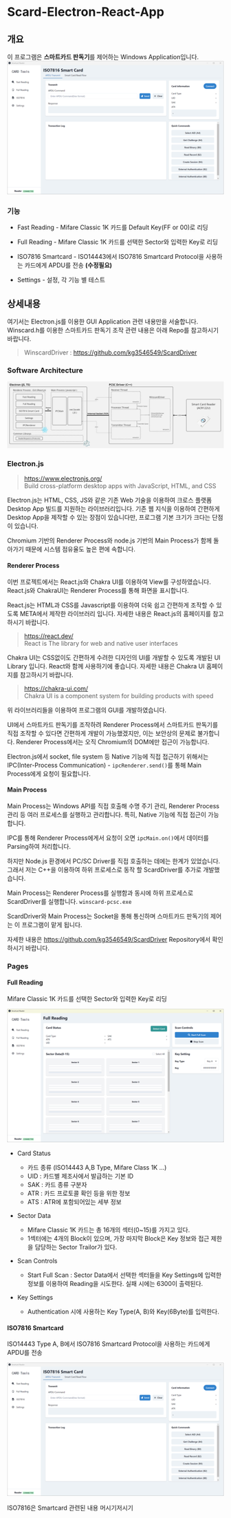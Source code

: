 # Scard-Electron-React-App

## 개요
이 프로그램은 **스마트카드 판독기**를 제어하는 Windows Application입니다.
![ISO7816 Card UI](./readme/imgs/ISO7816CardUI.png)


### 기능
- Fast Reading - Mifare Classic 1K 카드를 Default Key(FF or 00)로 리딩

- Full Reading - Mifare Classic 1K 카드를 선택한 Sector와 입력한 Key로 리딩

- ISO7816 Smartcard - ISO14443에서 ISO7816 Smartcard Protocol을 사용하는 카드에게 APDU를 전송 **(수정필요)**

- Settings - 설정, 각 기능 별 테스트


## 상세내용
여기서는 Electron.js를 이용한 GUI Application 관련 내용만을 서술합니다.
Winscard.h를 이용한 스마트카드 판독기 조작 관련 내용은 아래 Repo를 참고하시기 바랍니다.
> WinscardDriver : https://github.com/kg3546549/ScardDriver

### Software Architecture
![ISO7816 Card UI](./readme/imgs/Software_Diagram.jpg)

### Electron.js
> https://www.electronjs.org/  
Build cross-platform desktop apps with JavaScript, HTML, and CSS

Electron.js는 HTML, CSS, JS와 같은 기존 Web 기술을 이용하여 크로스 플랫폼 Desktop App 빌드를 지원하는 라이브러리입니다.
기존 웹 지식을 이용하여 간편하게 Desktop App을 제작할 수 있는 장점이 있습니다만, 프로그램 기본 크기가 크다는 단점이 있습니다.

Chromium 기반의 Renderer Process와 node.js 기반의 Main Process가 함께 돌아가기 때문에 시스템 점유율도 높은 편에 속합니다.

#### Renderer Process
이번 프로젝트에서는 React.js와 Chakra UI를 이용하여 View를 구성하였습니다.
React.js와 ChakraUI는 Renderer Process를 통해 화면을 표시합니다.


React.js는 HTML과 CSS를 Javascript를 이용하여 더욱 쉽고 간편하게 조작할 수 있도록 META에서 제작한 라이브러리 입니다. 자세한 내용은 React.js의 홈페이지를 참고하시기 바랍니다.

> https://react.dev/  
React is The library for web and native user interfaces 

Chakra UI는 CSS없이도 간편하게 수려한 디자인의 UI를 개발할 수 있도록 개발된 UI Library 입니다. React와 함께 사용하기에 좋습니다.
자세한 내용은 Chakra UI 홈페이지를 참고하시기 바랍니다.

> https://chakra-ui.com/  
Chakra UI is a component system for building products with speed


위 라이브러리들을 이용하여 프로그램의 GUI를 개발하였습니다.
    

UI에서 스마트카드 판독기를 조작하려
Renderer Process에서 스마트카드 판독기를 직접 조작할 수 있다면 간편하게 개발이 가능했겠지만, 이는 보안상의 문제로 불가합니다.
Renderer Process에서는 오직 Chromium의 DOM에만 접근이 가능합니다.

Electron.js에서 socket, file system 등 Native 기능에 직접 접근하기 위해서는 IPC(Inter-Process Communication) - `ipcRenderer.send()`를 통해 Main Process에게 요청이 필요합니다.

#### Main Process
Main Process는 Windows API를 직접 호출해 수명 주기 관리, Renderer Process 관리 등 여러 프로세스를 실행하고 관리합니다.
특히, Native 기능에 직접 접근이 가능합니다.

IPC를 통해 Renderer Process에게서 요청이 오면 `ipcMain.on()`에서 데이터를 Parsing하여 처리합니다.

하지만 Node.js 환경에서 PC/SC Driver를 직접 호출하는 데에는 한계가 있었습니다.
그래서 저는 C++을 이용하여 하위 프로세스로 동작 할 ScardDriver를 추가로 개발했습니다.

Main Process는 Renderer Process를 실행함과 동시에 하위 프로세스로 ScardDriver를 실행합니다. `winscard-pcsc.exe`

ScardDriver와 Main Process는 Socket을 통해 통신하며 스마트카드 판독기의 제어는 이 프로그램이 맡게 됩니다.

자세한 내용은 https://github.com/kg3546549/ScardDriver Repository에서 확인하시기 바랍니다.

### Pages

#### Full Reading

Mifare Classic 1K 카드를 선택한 Sector와 입력한 Key로 리딩

![Full Reading UI](./readme/imgs/FullReadingUI.png)
- Card Status
    - 카드 종류 (ISO14443 A,B Type, Mifare Class 1K ...)
    - UID : 카드별 제조사에서 발급하는 기본 ID
    - SAK : 카드 종류 구분자
    - ATR : 카드 프로토콜 확인 등을 위한 정보
    - ATS : ATR에 포함되어있는 세부 정보
- Sector Data
    - Mifare Classic 1K 카드는 총 16개의 섹터(0~15)를 가지고 있다.
    - 1섹터에는 4개의 Block이 있으며, 가장 마지막 Block은 Key 정보와 접근 제한을 담당하는 Sector Trailor가 있다.
    
- Scan Controls
    - Start Full Scan : Sector Data에서 선택한 섹터들을 Key Settings에 입력한 정보를 이용하여 Reading을 시도한다. 실패 시에는 6300이 출력된다.

- Key Settings
    - Authentication 시에 사용하는 Key Type(A, B)와 Key(6Byte)를 입력한다.
      


#### ISO7816 Smartcard

ISO14443 Type A, B에서 ISO7816 Smartcard Protocol을 사용하는 카드에게 APDU를 전송

![ISO7816 Card UI](./readme/imgs/ISO7816CardUI.png)

ISO7816은 Smartcard 관련된 내용 머시기저시기 